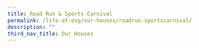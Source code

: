 ```yaml
---
title: Road Run & Sports Carnival
permalink: /life-at-evg/our-houses/roadrun-sportscarnival/
description: ""
third_nav_title: Our Houses
---
```

